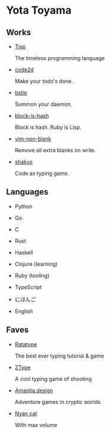 # Yota Toyama

## Works

- [Tisp](https://github.com/tisp-lang/tisp)

  The timeless programming language

- [code2d](https://code2d.net)

  Make your todo's done.

- [bstie](https://github.com/raviqqe/bstie)

  Summon your daemon.

- [block-is-hash](https://github.com/raviqqe/block-is-hash)

  Block is hash. Ruby is Lisp.

- [vim-non-blank](https://github.com/raviqqe/vim-non-blank)

  Remove all extra blanks on write.

- [shakyo](https://github.com/raviqqe/shakyo)

  Code as typing game.

## Languages

- Python
- Go
- C
- Rust
- Haskell
- Clojure (learning)
- Ruby (tooling)
- TypeScript


- にほんご
- English

## Faves

- [Ratatype](http://www.ratatype.com/)

  The best ever typing tutorial & game

- [ZType](http://zty.pe)

  A cool typing game of shooting

- [Amantia design](http://amanita-design.net/)

  Adventure games in cryptic worlds

- [Nyan cat](http://www.nyan.cat/)

  With max volume
